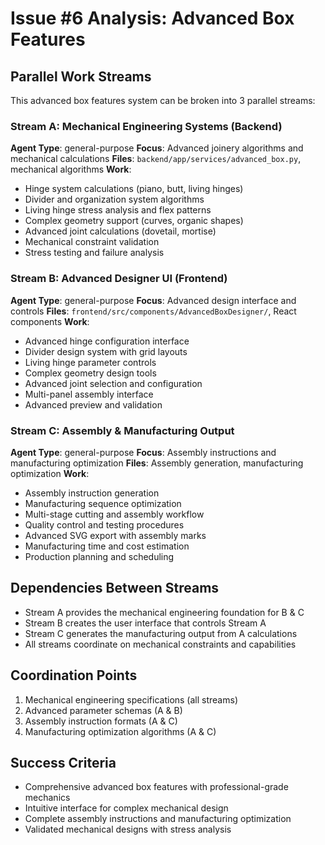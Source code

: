 # Issue #6 Analysis: Advanced Box Features

## Parallel Work Streams

This advanced box features system can be broken into 3 parallel streams:

### Stream A: Mechanical Engineering Systems (Backend)
**Agent Type**: general-purpose
**Focus**: Advanced joinery algorithms and mechanical calculations
**Files**: `backend/app/services/advanced_box.py`, mechanical algorithms
**Work**:
- Hinge system calculations (piano, butt, living hinges)
- Divider and organization system algorithms
- Living hinge stress analysis and flex patterns
- Complex geometry support (curves, organic shapes)
- Advanced joint calculations (dovetail, mortise)
- Mechanical constraint validation
- Stress testing and failure analysis

### Stream B: Advanced Designer UI (Frontend)
**Agent Type**: general-purpose
**Focus**: Advanced design interface and controls
**Files**: `frontend/src/components/AdvancedBoxDesigner/`, React components
**Work**:
- Advanced hinge configuration interface
- Divider design system with grid layouts
- Living hinge parameter controls
- Complex geometry design tools
- Advanced joint selection and configuration
- Multi-panel assembly interface
- Advanced preview and validation

### Stream C: Assembly & Manufacturing Output
**Agent Type**: general-purpose
**Focus**: Assembly instructions and manufacturing optimization
**Files**: Assembly generation, manufacturing optimization
**Work**:
- Assembly instruction generation
- Manufacturing sequence optimization
- Multi-stage cutting and assembly workflow
- Quality control and testing procedures
- Advanced SVG export with assembly marks
- Manufacturing time and cost estimation
- Production planning and scheduling

## Dependencies Between Streams
- Stream A provides the mechanical engineering foundation for B & C
- Stream B creates the user interface that controls Stream A
- Stream C generates the manufacturing output from A calculations
- All streams coordinate on mechanical constraints and capabilities

## Coordination Points
1. Mechanical engineering specifications (all streams)
2. Advanced parameter schemas (A & B)
3. Assembly instruction formats (A & C)
4. Manufacturing optimization algorithms (A & C)

## Success Criteria
- Comprehensive advanced box features with professional-grade mechanics
- Intuitive interface for complex mechanical design
- Complete assembly instructions and manufacturing optimization
- Validated mechanical designs with stress analysis